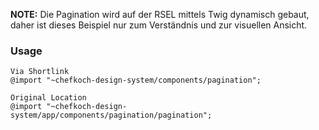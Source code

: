 __NOTE:__ Die Pagination wird auf der RSEL mittels Twig dynamisch gebaut, daher ist dieses Beispiel nur zum Verständnis und zur visuellen Ansicht.

### Usage 
    
    Via Shortlink
    @import "~chefkoch-design-system/components/pagination";
    
    Original Location
    @import "~chefkoch-design-system/app/components/pagination/pagination";

